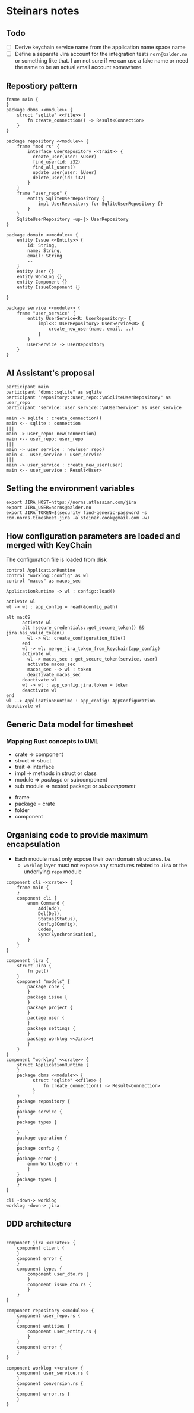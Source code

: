 # Steinars notes


## Todo
- [ ] Derive keychain service name from the application name space name
- [ ] Define a separate Jira account for the integration tests `norn@balder.no` or something like that.
      I am not sure if we can use a fake name or need the name to be an actual email account somewhere.

## Repostiory pattern

```plantuml
frame main {
}
package dbms <<module>> {
    struct "sqlite" <<file>> {
        fn create_connection() -> Result<Connection>
    }
}

package repository <<module>> {
    frame "mod rs" {
        interface UserRepository <<trait>> {
          create_user(user: &User)
          find_user(id: i32)
          find_all_users()
          update_user(user: &User)
          delete_user(id: i32)
        }
    }
    frame "user_repo" {
        entity SqliteUserRepository {
            impl UserRepository for SqliteUserRepository {}
        }
    }
    SqliteUserRepository -up-|> UserRepository
}

package domain <<module>> {
    entity Issue <<Entity>> {
        id: String,
        name: String,
        email: String
        --
    }
    entity User {}
    entity WorkLog {}
    entity Component {}
    entity IssueComponent {}
    
}

package service <<module>> {
    frame "user_service" {
        entity UserService<R: UserRepository> {
            impl<R: UserRepository> UserService<R> {
                create_new_user(name, email, ..)
            }
        }
        UserService -> UserRepository
    }
}

```
## AI Assistant's proposal

```plantuml
participant main
participant "dbms::sqlite" as sqlite
participant "repository::user_repo::\nSqliteUserRepository" as user_repo
participant "service::user_service::\nUserService" as user_service

main -> sqlite : create_connection()
main <-- sqlite : connection
|||
main -> user_repo: new(connection)
main <-- user_repo: user_repo
|||
main -> user_service : new(user_repo)
main <-- user_service : user_service
|||
main -> user_service : create_new_user(user)
main <-- user_service : Result<User>

```
## Setting the environment variables

```
export JIRA_HOST=https://norns.atlassian.com/jira
export JIRA_USER=norns@balder.no
export JIRA_TOKEN=$(security find-generic-password -s com.norns.timesheet.jira -a steinar.cook@gmail.com -w)
```

## How configuration parameters are loaded and merged with KeyChain

The configuration file is loaded from disk

```plantuml
control ApplicationRuntime
control "worklog::config" as wl
control "macos" as macos_sec

ApplicationRuntime -> wl : config::load()

activate wl
wl -> wl : app_config = read(&config_path)

alt macOS
      activate wl
      alt !secure_credentials::get_secure_token() && jira.has_valid_token()
        wl -> wl: create_configuration_file()
      end
      wl -> wl: merge_jira_token_from_keychain(app_config)  
      activate wl
        wl -> macos_sec : get_secure_token(service, user)
        activate macos_sec
        macos_sec --> wl : token
        deactivate macos_sec
      deactivate wl
      wl -> wl : app_config.jira.token = token
      deactivate wl
end
wl --> ApplicationRuntime : app_config: AppConfiguration 
deactivate wl
```

## Generic Data model for timesheet

### Mapping Rust concepts to UML
* crate => component
* struct => struct
* trait => interface
* impl => methods in struct or class
* module => *package* or subcomponent
* sub module => nested package or *subcomponent*

- frame
- package = crate
- folder
- component 

## Organising code to provide maximum encapsulation
 - Each module must only expose their own domain structures. I.e.
   - `worklog` layer must not expose any structures related to `Jira` or the underlying `repo` module 
```plantuml
component cli <<crate>> {
    frame main {
    }
    component cli {
        enum Command {
            Add(Add),
            Del(Del),
            Status(Status),
            Config(Config),
            Codes,
            Sync(Synchronisation),
        }
    }
}

component jira {
    struct Jira {
        fn get()
    }
    component "models" {
        package core {
        }
        package issue {
        }
        package project {
        }
        package user {
        }
        package settings {
        }
        package worklog <<Jira>>{
        }
    }
}
component "worklog" <<crate>> {
    struct ApplicationRuntime {
    }
    package dbms <<module>> {
          struct "sqlite" <<file>> {
              fn create_connection() -> Result<Connection>
          }
    }
    package repository {
    }
    package service {
    }
    package types {
    
    }
    package operation {
    }
    package config {
    }
    package error {
        enum WorklogError {
        }
    }
    package types {
    }
}

cli -down-> worklog
worklog -down-> jira

```

## DDD architecture

```plantuml

component jira <<crate>> {
    component client {
    }
    component error {
    }
    component types {
        component user_dto.rs {
        }
        component issue_dto.rs {
        }
    }
}

component repository <<module>> {
    component user_repo.rs {
    }
    component entities {
        component user_entity.rs {
        }
    }
    component error {
    }
}

component worklog <<crate>> {
    component user_service.rs {
    }
    component conversion.rs {
    }
    component error.rs {
    }
}

```